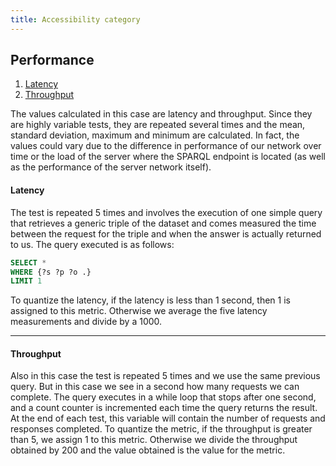 ```yaml
---
title: Accessibility category
---
```


## Performance
1. [Latency](#latency)
2. [Throughput](#throughput)

The values calculated in this case are latency and throughput. Since they are highly variable tests, they are repeated several times and the mean, standard deviation, maximum and minimum are calculated. In fact, the values could vary due to the difference in performance of our network over time or the load of the server where the SPARQL endpoint is located (as well as the performance of the server network itself).

#### **Latency**
The test is repeated 5 times and involves the execution of one
simple query that retrieves a generic triple of the dataset and comes
measured the time between the request for the triple and when
the answer is actually returned to us.
The query executed is as follows:
```sql
SELECT *
WHERE {?s ?p ?o .}
LIMIT 1
```
To quantize the latency, if the latency is less than 1 second, then 1 is assigned to this metric. Otherwise we average the five latency measurements and divide by a 1000.

---
#### **Throughput**
Also in this case the test is repeated 5 times and we use the same previous query. But in this case we see in a second how many requests we can complete. The query executes in a while loop that stops after one second, and a count counter is incremented each time the query returns the result. At the end of each test, this variable will contain the number of requests and responses completed. To quantize the metric, if the throughput is greater than 5, we assign 1 to this metric. Otherwise we divide the throughput obtained by 200 and the value obtained is the value for the metric.